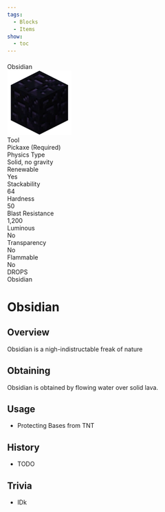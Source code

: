```yaml
---
tags:
  - Blocks
  - Items
show:
  - toc
---
```


####
<div class="infobox">
  <!-- Header -->
  <div class="infobox-header">
    Obsidian
  </div>

  <!-- Image Section -->
  <div class="infobox-image">
    <img src="../../img/blocks/obsidian_block.png" alt="Obsidian Image">
  </div>


  <!-- Solid Color Info Grid -->
  <div class="infobox-grid">
  <div class="infobox-row">
    <div class="label">Tool</div>
    <div class="value">Pickaxe (Required)</div>
  </div>
  <div class="infobox-row">
    <div class="label">Physics Type</div>
    <div class="value">Solid, no gravity</div>
  </div>
  <div class="infobox-row">
    <div class="label">Renewable</div>
    <div class="value">Yes</div>
  </div>
  <div class="infobox-row">
    <div class="label">Stackability</div>
    <div class="value">64</div>
  </div>
  <div class="infobox-row">
    <div class="label">Hardness</div>
    <div class="value">50</div>
  </div>
  <div class="infobox-row">
    <div class="label">Blast Resistance</div>
    <div class="value">1,200</div>
  </div>
  <div class="infobox-row">
    <div class="label">Luminous</div>
    <div class="value">No</div>
  </div>
  <div class="infobox-row">
    <div class="label">Transparency</div>
    <div class="value">No</div>
  </div>
  <div class="infobox-row">
    <div class="label">Flammable</div>
    <div class="value">No</div>
  </div>
  </div>

  <!-- Footer -->
  <div class="infobox-footer">
    DROPS
  </div>
  <div class="infobox-footer-data">
    Obsidian
  </div>
</div>

# Obsidian

## Overview

Obsidian is a nigh-indistructable freak of nature

## Obtaining

Obsidian is obtained by flowing water over solid lava.

## Usage

- Protecting Bases from TNT

## History

- TODO

## Trivia

- IDk